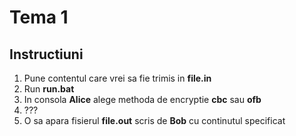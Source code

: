 # Tema 1

## Instructiuni

1. Pune contentul care vrei sa fie trimis in **file.in**
2. Run **run.bat**
3. In consola **Alice** alege methoda de encryptie **cbc** sau **ofb**
4. ???
5. O sa apara fisierul **file.out** scris de **Bob** cu continutul specificat
